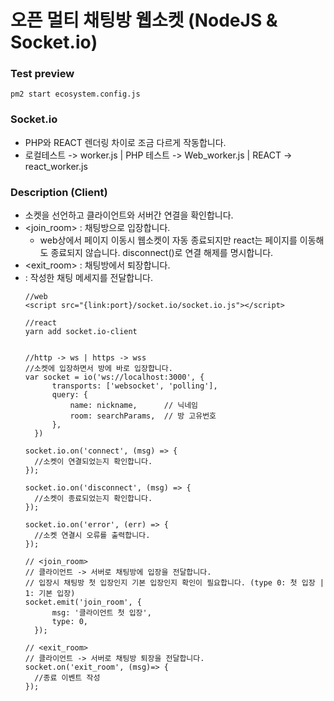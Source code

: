 # 오픈 멀티 채팅방 웹소켓 (NodeJS & Socket.io)

### Test preview
  ```
  pm2 start ecosystem.config.js
  ```

### Socket.io
- PHP와 REACT 렌더링 차이로 조금 다르게 작동합니다.
- 로컬테스트 -> worker.js | PHP 테스트 -> Web_worker.js | REACT -> react_worker.js



### Description (Client)
- 소켓을 선언하고 클라이언트와 서버간 연결을 확인합니다.
- <join_room> : 채팅방으로 입장합니다.
  - web상에서 페이지 이동시 웹소켓이 자동 종료되지만 react는 페이지를 이동해도 종료되지 않습니다. disconnect()로 연결 해제를 명시합니다.
- <exit_room> :  채팅방에서 퇴장합니다.
- <chatting>  :  작성한 채팅 메세지를 전달합니다.
  ```
  //web
  <script src="{link:port}/socket.io/socket.io.js"></script>

  //react
  yarn add socket.io-client


  //http -> ws | https -> wss
  //소켓에 입장하면서 방에 바로 입장합니다.
  var socket = io('ws://localhost:3000', {
        transports: ['websocket', 'polling'],
        query: {
            name: nickname,      // 닉네임
            room: searchParams,  // 방 고유번호
        },
    })

  socket.io.on('connect', (msg) => {
    //소켓이 연결되었는지 확인합니다.
  });

  socket.io.on('disconnect', (msg) => {
    //소켓이 종료되었는지 확인합니다.
  });

  socket.io.on('error', (err) => {
    //소켓 연결시 오류를 출력합니다.
  });

  // <join_room> 
  // 클라이언트 -> 서버로 채팅방에 입장을 전달합니다.
  // 입장시 채팅방 첫 입장인지 기본 입장인지 확인이 필요합니다. (type 0: 첫 입장 | 1: 기본 입장)
  socket.emit('join_room', {
        msg: '클라이언트 첫 입장',
        type: 0,
    });

  // <exit_room>
  // 클라이언트 -> 서버로 채팅방 퇴장을 전달합니다.
  socket.on('exit_room', (msg)=> {
    //종료 이벤트 작성
  });
  ```
  
  
